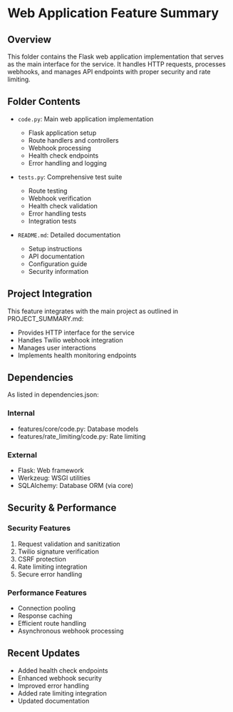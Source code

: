 # Web Application Feature Summary

## Overview
This folder contains the Flask web application implementation that serves as the main interface for the service. It handles HTTP requests, processes webhooks, and manages API endpoints with proper security and rate limiting.

## Folder Contents

- `code.py`: Main web application implementation
  - Flask application setup
  - Route handlers and controllers
  - Webhook processing
  - Health check endpoints
  - Error handling and logging

- `tests.py`: Comprehensive test suite
  - Route testing
  - Webhook verification
  - Health check validation
  - Error handling tests
  - Integration tests

- `README.md`: Detailed documentation
  - Setup instructions
  - API documentation
  - Configuration guide
  - Security information

## Project Integration

This feature integrates with the main project as outlined in PROJECT_SUMMARY.md:

- Provides HTTP interface for the service
- Handles Twilio webhook integration
- Manages user interactions
- Implements health monitoring endpoints

## Dependencies

As listed in dependencies.json:
### Internal
- features/core/code.py: Database models
- features/rate_limiting/code.py: Rate limiting

### External
- Flask: Web framework
- Werkzeug: WSGI utilities
- SQLAlchemy: Database ORM (via core)

## Security & Performance

### Security Features
1. Request validation and sanitization
2. Twilio signature verification
3. CSRF protection
4. Rate limiting integration
5. Secure error handling

### Performance Features
- Connection pooling
- Response caching
- Efficient route handling
- Asynchronous webhook processing

## Recent Updates
- Added health check endpoints
- Enhanced webhook security
- Improved error handling
- Added rate limiting integration
- Updated documentation
